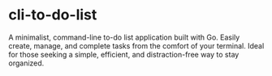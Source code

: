 # cli-to-do-list
A minimalist, command-line to-do list application built with Go. Easily create, manage, and complete tasks from the comfort of your terminal. Ideal for those seeking a simple, efficient, and distraction-free way to stay organized.
